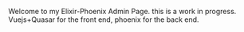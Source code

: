 Welcome to my Elixir-Phoenix Admin Page. this is a work in progress. Vuejs+Quasar for the front end, phoenix for the back end.
